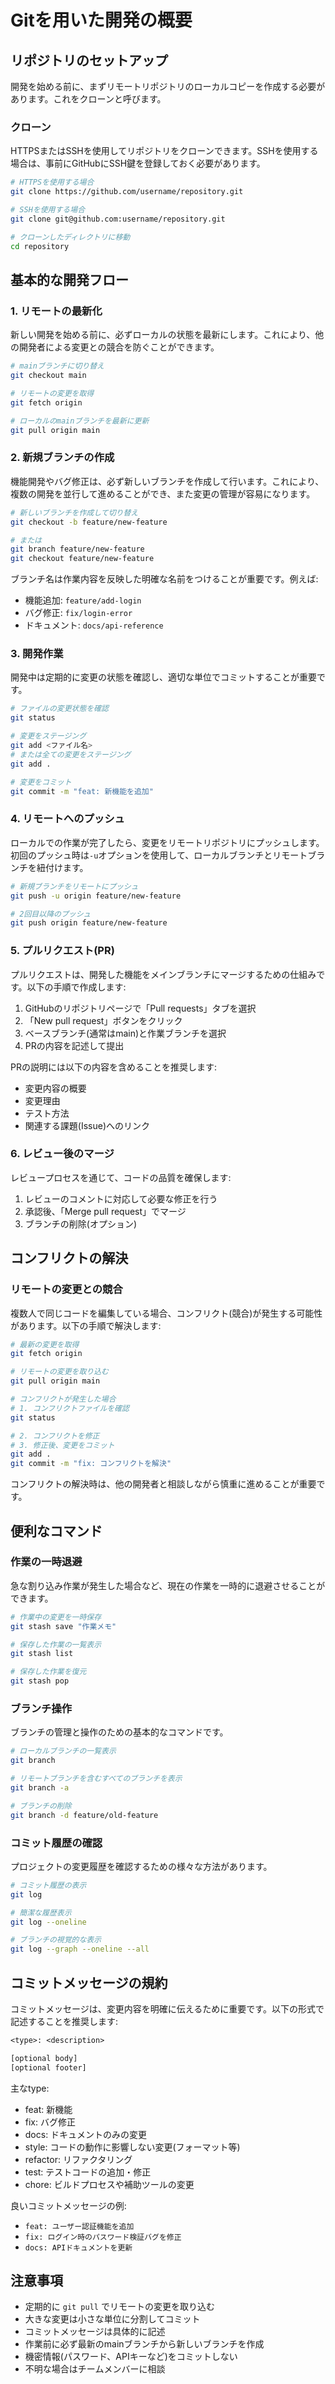 # Gitを用いた開発の概要

## リポジトリのセットアップ

開発を始める前に、まずリモートリポジトリのローカルコピーを作成する必要があります。これをクローンと呼びます。

### クローン

HTTPSまたはSSHを使用してリポジトリをクローンできます。SSHを使用する場合は、事前にGitHubにSSH鍵を登録しておく必要があります。

```bash
# HTTPSを使用する場合
git clone https://github.com/username/repository.git

# SSHを使用する場合
git clone git@github.com:username/repository.git

# クローンしたディレクトリに移動
cd repository
```

## 基本的な開発フロー

### 1. リモートの最新化

新しい開発を始める前に、必ずローカルの状態を最新にします。これにより、他の開発者による変更との競合を防ぐことができます。

```bash
# mainブランチに切り替え
git checkout main

# リモートの変更を取得
git fetch origin

# ローカルのmainブランチを最新に更新
git pull origin main
```

### 2. 新規ブランチの作成

機能開発やバグ修正は、必ず新しいブランチを作成して行います。これにより、複数の開発を並行して進めることができ、また変更の管理が容易になります。

```bash
# 新しいブランチを作成して切り替え
git checkout -b feature/new-feature

# または
git branch feature/new-feature
git checkout feature/new-feature
```

ブランチ名は作業内容を反映した明確な名前をつけることが重要です。例えば:

- 機能追加: `feature/add-login`
- バグ修正: `fix/login-error`
- ドキュメント: `docs/api-reference`

### 3. 開発作業

開発中は定期的に変更の状態を確認し、適切な単位でコミットすることが重要です。

```bash
# ファイルの変更状態を確認
git status

# 変更をステージング
git add <ファイル名>
# または全ての変更をステージング
git add .

# 変更をコミット
git commit -m "feat: 新機能を追加"
```

### 4. リモートへのプッシュ

ローカルでの作業が完了したら、変更をリモートリポジトリにプッシュします。初回のプッシュ時は`-u`オプションを使用して、ローカルブランチとリモートブランチを紐付けます。

```bash
# 新規ブランチをリモートにプッシュ
git push -u origin feature/new-feature

# 2回目以降のプッシュ
git push origin feature/new-feature
```

### 5. プルリクエスト(PR)

プルリクエストは、開発した機能をメインブランチにマージするための仕組みです。以下の手順で作成します:

1. GitHubのリポジトリページで「Pull requests」タブを選択
2. 「New pull request」ボタンをクリック
3. ベースブランチ(通常はmain)と作業ブランチを選択
4. PRの内容を記述して提出

PRの説明には以下の内容を含めることを推奨します:

- 変更内容の概要
- 変更理由
- テスト方法
- 関連する課題(Issue)へのリンク

### 6. レビュー後のマージ

レビュープロセスを通じて、コードの品質を確保します:

1. レビューのコメントに対応して必要な修正を行う
2. 承認後、「Merge pull request」でマージ
3. ブランチの削除(オプション)

## コンフリクトの解決

### リモートの変更との競合

複数人で同じコードを編集している場合、コンフリクト(競合)が発生する可能性があります。以下の手順で解決します:

```bash
# 最新の変更を取得
git fetch origin

# リモートの変更を取り込む
git pull origin main

# コンフリクトが発生した場合
# 1. コンフリクトファイルを確認
git status

# 2. コンフリクトを修正
# 3. 修正後、変更をコミット
git add .
git commit -m "fix: コンフリクトを解決"
```

コンフリクトの解決時は、他の開発者と相談しながら慎重に進めることが重要です。

## 便利なコマンド

### 作業の一時退避

急な割り込み作業が発生した場合など、現在の作業を一時的に退避させることができます。

```bash
# 作業中の変更を一時保存
git stash save "作業メモ"

# 保存した作業の一覧表示
git stash list

# 保存した作業を復元
git stash pop
```

### ブランチ操作

ブランチの管理と操作のための基本的なコマンドです。

```bash
# ローカルブランチの一覧表示
git branch

# リモートブランチを含むすべてのブランチを表示
git branch -a

# ブランチの削除
git branch -d feature/old-feature
```

### コミット履歴の確認

プロジェクトの変更履歴を確認するための様々な方法があります。

```bash
# コミット履歴の表示
git log

# 簡潔な履歴表示
git log --oneline

# ブランチの視覚的な表示
git log --graph --oneline --all
```

## コミットメッセージの規約

コミットメッセージは、変更内容を明確に伝えるために重要です。以下の形式で記述することを推奨します:

```txt
<type>: <description>

[optional body]
[optional footer]
```

主なtype:

- feat: 新機能
- fix: バグ修正
- docs: ドキュメントのみの変更
- style: コードの動作に影響しない変更(フォーマット等)
- refactor: リファクタリング
- test: テストコードの追加・修正
- chore: ビルドプロセスや補助ツールの変更

良いコミットメッセージの例:

- `feat: ユーザー認証機能を追加`
- `fix: ログイン時のパスワード検証バグを修正`
- `docs: APIドキュメントを更新`

## 注意事項

- 定期的に `git pull` でリモートの変更を取り込む
- 大きな変更は小さな単位に分割してコミット
- コミットメッセージは具体的に記述
- 作業前に必ず最新のmainブランチから新しいブランチを作成
- 機密情報(パスワード、APIキーなど)をコミットしない
- 不明な場合はチームメンバーに相談
